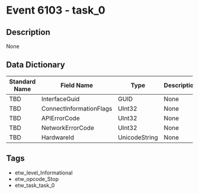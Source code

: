 # Event 6103 - task_0

## Description
None

## Data Dictionary
|Standard Name|Field Name|Type|Description|Sample Value|
|---|---|---|---|---|
|TBD|InterfaceGuid|GUID|None|`None`|
|TBD|ConnectInformationFlags|UInt32|None|`None`|
|TBD|APIErrorCode|UInt32|None|`None`|
|TBD|NetworkErrorCode|UInt32|None|`None`|
|TBD|HardwareId|UnicodeString|None|`None`|

## Tags
* etw_level_Informational
* etw_opcode_Stop
* etw_task_task_0